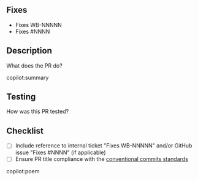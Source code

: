 Fixes
-----
- Fixes WB-NNNNN
- Fixes #NNNN

Description
-----------
What does the PR do?

copilot:summary

Testing
-------
How was this PR tested?

Checklist
-------
- [ ] Include reference to internal ticket "Fixes WB-NNNNN" and/or GitHub issue "Fixes #NNNN" (if applicable)
- [ ] Ensure PR title compliance with the [conventional commits standards](https://github.com/wandb/wandb/blob/main/CONTRIBUTING.md#conventional-commits)

copilot:poem
